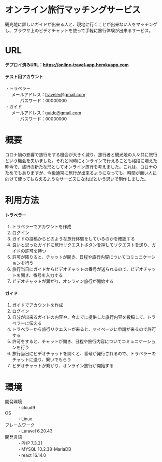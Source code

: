 # オンライン旅行マッチングサービス
観光地に詳しいガイドが出来る人と、現地に行くことが出来ない人をマッチングし、ブラウザ上のビデオチャットを使って手軽に旅行体験が出来るサービス。
# URL
####  デプロイ済みURL：https://online-travel-app.herokuapp.com  

####  テスト用アカウント  

・トラベラー  
&emsp;&ensp;メールアドレス：traveler@gmail.com  
&emsp;&nbsp;&nbsp;&nbsp;&nbsp;&nbsp;&nbsp;&nbsp;&nbsp;&nbsp;パスワード：00000000  
・ガイド  
&emsp;&ensp;メールアドレス：guide@gmail.com  
&emsp;&nbsp;&nbsp;&nbsp;&nbsp;&nbsp;&nbsp;&nbsp;&nbsp;&nbsp;パスワード：00000000  

# 概要
コロナ禍の影響で旅行をする機会が大きく減り、旅行者と観光地の人々共に旅行という機会を失いました。それと同時にオンラインで行えることも格段に増えた昨今で、旅行の新たな形としてオンライン旅行を考えました。これは、コロナのためでもありますが、今後通常に旅行が出来るようになっても、時間が無い人に向けて使ってもらえるようなサービスになればという思いで制作しました。


# 利用方法

####  トラベラー  
1. トラベラーでアカウントを作成 
2. ログイン
3. ガイドの投稿からどのような旅行体験をしているのかを確認する  
4. 良いと思ったガイドに旅行リクエストボタンを押してリクエストを送り、ガイドの許可を待つ  
5. 許可が降りると、チャットが開き、日程や旅行内容についてコミュニケーションを行う  
6. 旅行当日にガイドからビデオチャットの番号が送られるので、ビデオチャットを開き、番号を入力する  
7. ビデオチャットが繋がり、オンライン旅行が開始する  

####  ガイド  
1. ガイドでアカウントを作成  
2. ログイン  
3. 自分が出来るガイドの内容や、今までに提供した旅行内容を投稿して、トラベラーに伝える  
4. トラベラーから旅行リクエストが来ると、マイページに申請が来るので許可する  
5. 許可をすると、チャットが開き、日程や旅行内容についてコミュニケーションを行う  
6. 旅行当日にビデオチャットを開くと、番号が発行されるので、トラベラーのチャットに送り、繋いでもらう  
7. ビデオチャットが繋がり、オンライン旅行が開始する  


# 環境

<dl>
    <dt>開発環境</dt>
        <dd>・cloud9</dd>
    <dt>OS</dt>
        <dd>・Linux</dd>
    <dt>フレームワーク</dt>
        <dd>・Laravel 6.20.43</dd>
    <dt>開発言語</dt>
        <dd>・PHP 7.3.31</dd>
        <dd>・MYSQL 10.2.38-MariaDB</dd>
        <dd>・react 16.14.0</dd>
</dl> 


